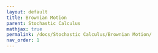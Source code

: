 ```yaml
---
layout: default
title: Brownian Motion
parent: Stochastic Calculus
mathjax: true
permalink: /docs/Stochastic Calculus/Brownian Motion/
nav_order: 1
---
```


